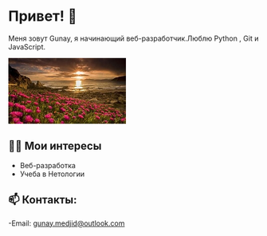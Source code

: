 # Привет! 👋

Меня зовут Gunay, я начинающий веб-разработчик.Люблю Python , Git и JavaScript.

![alt text](OIP.jpg)

## 👩‍💻 Мои интересы 
- Веб-разработка 
- Учеба в Нетологии

## 📫 Контакты:
-Email: gunay.medjid@outlook.com

  

